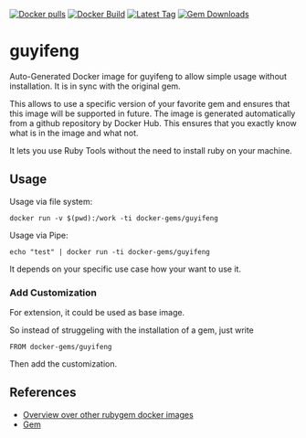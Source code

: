 [![Docker pulls](https://img.shields.io/docker/pulls/rubygem/guyifeng.svg)](https://hub.docker.com/r/rubygem/guyifeng/)
[![Docker Build](https://img.shields.io/docker/automated/rubygem/guyifeng.svg)](https://hub.docker.com/r/rubygem/guyifeng/)
[![Latest Tag](https://img.shields.io/github/tag/docker-rubygem/guyifeng.svg)](https://hub.docker.com/r/rubygem/guyifeng/)
[![Gem Downloads](https://img.shields.io/gem/dt/guyifeng.svg)](https://rubygems.org/gems/guyifeng/)
# guyifeng

Auto-Generated Docker image for guyifeng to allow simple usage without installation.
It is in sync with the original gem.

This allows to use a specific version of your favorite gem and ensures that this image will be supported in future.
The image is generated automatically from a github repository by Docker Hub.
This ensures that you exactly know what is in the image and what not.

It lets you use Ruby Tools without the need to install ruby on your machine.

## Usage

Usage via file system:

`docker run -v $(pwd):/work -ti docker-gems/guyifeng`

Usage via Pipe:

`echo "test" | docker run -ti docker-gems/guyifeng`

It depends on your specific use case how your want to use it.

### Add Customization

For extension, it could be used as base image.

So instead of struggeling with the installation of a gem, just write

`FROM docker-gems/guyifeng`

Then add the customization.

## References

 - [Overview over other rubygem docker images](https://github.com/thinkbot/docker-rubygem)
 - [Gem](https://rubygems.org/gems/guyifeng/)
